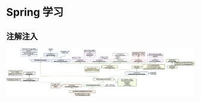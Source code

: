 # Spring 学习

## 注解注入

![AnnotationConfigApplicationContext.png](doc%2Fimage%2FAnnotationConfigApplicationContext.png)


